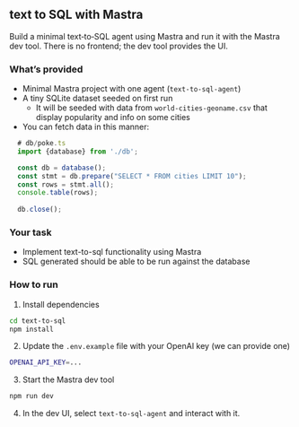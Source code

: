 ## text to SQL with Mastra

Build a minimal text‑to‑SQL agent using Mastra and run it with the Mastra dev tool. There is no frontend; the dev tool provides the UI.

### What’s provided
- Minimal Mastra project with one agent (`text-to-sql-agent`)
- A tiny SQLite dataset seeded on first run
    - It will be seeded with data from `world-cities-geoname.csv` that display popularity and info on some cities
- You can fetch data in this manner:
```typescript
  # db/poke.ts
  import {database} from './db';

  const db = database();
  const stmt = db.prepare("SELECT * FROM cities LIMIT 10");
  const rows = stmt.all();
  console.table(rows);
  
  db.close();
```

### Your task
- Implement text-to-sql functionality using Mastra
- SQL generated should be able to be run against the database

### How to run
1. Install dependencies
```bash
cd text-to-sql
npm install
```
2. Update the `.env.example` file with your OpenAI key (we can provide one)
```bash
OPENAI_API_KEY=...
```
3. Start the Mastra dev tool
```bash
npm run dev
```
4. In the dev UI, select `text-to-sql-agent` and interact with it.
